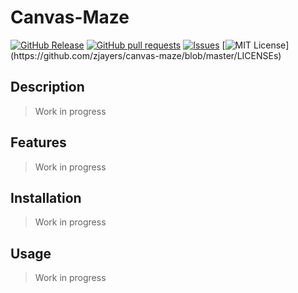 # Canvas-Maze
[![GitHub Release](https://img.shields.io/github/release/zjayers/canvas-maze.svg?style=flat)]()
[![GitHub pull requests](https://img.shields.io/github/issues-pr/zjayers/canvas-maze.svg?style=flat)]()
[![Issues](https://img.shields.io/github/issues-raw/zjayers/canvas-maze.svg?maxAge=25000)](https://github.com/zjayers/canvas-maze/issues)
[![MIT License](https://img.shields.io/apm/l/atomic-ui.svg?)](https://github.com/zjayers/canvas-maze/blob/master/LICENSEs)

## Description

> Work in progress

## Features

> Work in progress

## Installation

> Work in progress

## Usage

> Work in progress